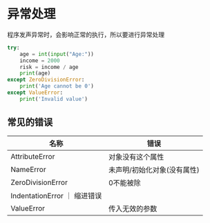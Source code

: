 # 异常处理

程序发声异常时，会影响正常的执行，所以要进行异常处理

```python
try:
    age = int(input("Age:"))
    income = 2000
    risk = income / age
    print(age)
except ZeroDivisionError:
    print('Age cannot be 0')
except ValueError:
    print('Invalid value')
```

## 常见的错误

名称 | 错误
-|-
AttributeError | 对象没有这个属性 |
NameError | 未声明/初始化对象(没有属性) |
ZeroDivisionError | 0不能被除 |
IndentationError ｜ 缩进错误 |
ValueError | 传入无效的参数 |
